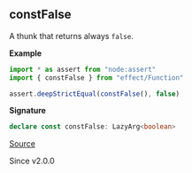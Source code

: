 ## constFalse

A thunk that returns always `false`.

**Example**

```ts
import * as assert from "node:assert"
import { constFalse } from "effect/Function"

assert.deepStrictEqual(constFalse(), false)
```

**Signature**

```ts
declare const constFalse: LazyArg<boolean>
```

[Source](https://github.com/Effect-TS/effect/tree/main/packages/effect/src/Function.ts#L301)

Since v2.0.0